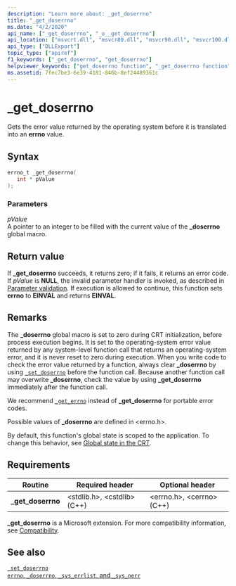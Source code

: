 ```yaml
---
description: "Learn more about: _get_doserrno"
title: "_get_doserrno"
ms.date: "4/2/2020"
api_name: ["_get_doserrno", "_o__get_doserrno"]
api_location: ["msvcrt.dll", "msvcr80.dll", "msvcr90.dll", "msvcr100.dll", "msvcr100_clr0400.dll", "msvcr110.dll", "msvcr110_clr0400.dll", "msvcr120.dll", "msvcr120_clr0400.dll", "ucrtbase.dll", "api-ms-win-crt-runtime-l1-1-0.dll", "api-ms-win-crt-private-l1-1-0.dll"]
api_type: ["DLLExport"]
topic_type: ["apiref"]
f1_keywords: ["_get_doserrno", "get_doserrno"]
helpviewer_keywords: ["get_doserrno function", "_get_doserrno function"]
ms.assetid: 7fec7be3-6e39-4181-846b-8ef24489361c
---
```

# _get_doserrno

Gets the error value returned by the operating system before it is translated into an **errno** value.

## Syntax

```C
errno_t _get_doserrno(
   int * pValue
);
```

### Parameters

*pValue*<br/>
A pointer to an integer to be filled with the current value of the **_doserrno** global macro.

## Return value

If **_get_doserrno** succeeds, it returns zero; if it fails, it returns an error code. If *pValue* is **NULL**, the invalid parameter handler is invoked, as described in [Parameter validation](../parameter-validation.md). If execution is allowed to continue, this function sets **errno** to **EINVAL** and returns **EINVAL**.

## Remarks

The **_doserrno** global macro is set to zero during CRT initialization, before process execution begins. It is set to the operating-system error value returned by any system-level function call that returns an operating-system error, and it is never reset to zero during execution. When you write code to check the error value returned by a function, always clear **_doserrno** by using [`_set_doserrno`](set-doserrno.md) before the function call. Because another function call may overwrite **_doserrno**, check the value by using **_get_doserrno** immediately after the function call.

We recommend [`_get_errno`](get-errno.md) instead of **_get_doserrno** for portable error codes.

Possible values of **_doserrno** are defined in \<errno.h>.

By default, this function's global state is scoped to the application. To change this behavior, see [Global state in the CRT](../global-state.md).

## Requirements

|Routine|Required header|Optional header|
|-------------|---------------------|---------------------|
|**_get_doserrno**|\<stdlib.h>, \<cstdlib> (C++)|\<errno.h>, \<cerrno> (C++)|

**_get_doserrno** is a Microsoft extension. For more compatibility information, see [Compatibility](../compatibility.md).

## See also

[`_set_doserrno`](set-doserrno.md)\
[`errno`, `_doserrno`, `_sys_errlist`, and `_sys_nerr`](../errno-doserrno-sys-errlist-and-sys-nerr.md)
